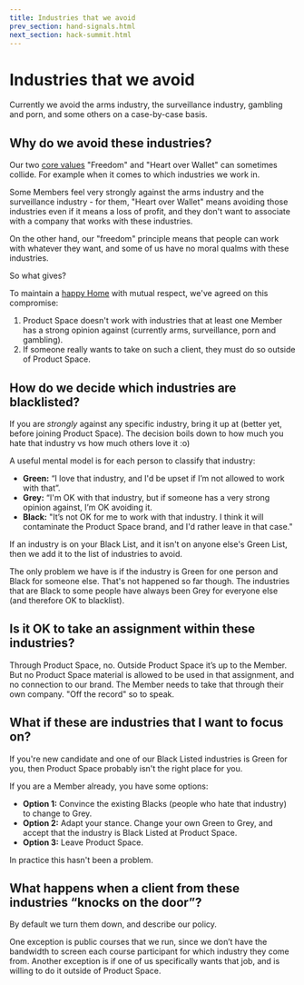 ```yaml
---
title: Industries that we avoid
prev_section: hand-signals.html
next_section: hack-summit.html
---
```


Industries that we avoid
========================

Currently we avoid the arms industry, the surveillance industry, gambling and porn, and some others on a case-by-case basis.

Why do we avoid these industries?
---------------------------------

Our two [core values](what-is-crisp.html) "Freedom" and "Heart over Wallet" can sometimes collide. For example when it comes to which industries we work in. 

Some Members feel very strongly against the arms industry and the surveillance industry - for them, "Heart over Wallet" means avoiding those industries even if it means a loss of profit, and they don't want to associate with a company that works with these industries.

On the other hand, our "freedom" principle means that people can work with whatever they want, and some of us have no moral qualms with these industries.

So what gives?

To maintain a [happy Home](what-is-crisp.html) with mutual respect, we've agreed on this compromise:

1.  Product Space doesn't work with industries that at least one Member has a strong opinion against (currently arms, surveillance, porn and gambling).
2.  If someone really wants to take on such a client, they must do so outside of Product Space.

How do we decide which industries are blacklisted?
--------------------------------------------------

If you are *strongly* against any specific industry, bring it up at (better yet, before joining Product Space). The decision boils down to how much you hate that industry vs how much others love it :o)

A useful mental model is for each person to classify that industry:

-   **Green:** “I love that industry, and I'd be upset if I’m not allowed to work with that”.
-   **Grey:** “I'm OK with that industry, but if someone has a very strong opinion against, I’m OK avoiding it.
-   **Black:** "It’s not OK for me to work with that industry. I think it will contaminate the Product Space brand, and I'd rather leave in that case."

If an industry is on your Black List, and it isn't on anyone else's Green List, then we add it to the list of industries to avoid.

The only problem we have is if the industry is Green for one person and Black for someone else. That's not happened so far though. The industries that are Black to some people have always been Grey for everyone else (and therefore OK to blacklist).

Is it OK to take an assignment within these industries?
-------------------------------------------------------

Through Product Space, no. Outside Product Space it’s up to the Member. But no Product Space material is allowed to be used in that assignment, and no connection to our brand. The Member needs to take that through their own company. "Off the record" so to speak.

What if these are industries that I want to focus on?
-----------------------------------------------------

If you're new candidate and one of our Black Listed  industries is Green for you, then Product Space probably isn't the right place for you.

If you are a Member already, you have some options:

-   **Option 1:** Convince the existing Blacks (people who hate that industry) to change to Grey.
-   **Option 2:** Adapt your stance. Change your own Green to Grey, and accept that the industry is Black Listed at Product Space.
-   **Option 3:** Leave Product Space.

In practice this hasn't been a problem.

What happens when a client from these industries “knocks on the door”?
----------------------------------------------------------------------

By default we turn them down, and describe our policy.

One exception is public courses that we run, since we don’t have the bandwidth to screen each course participant for which industry they come from. Another exception is if one of us specifically wants that job, and is willing to do it outside of Product Space.
